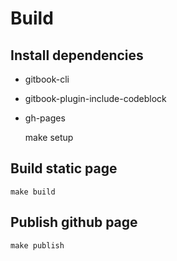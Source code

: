 # Build

## Install dependencies

* gitbook-cli
* gitbook-plugin-include-codeblock
* gh-pages

    make setup
    
## Build static page

    make build
    
## Publish github page

    make publish